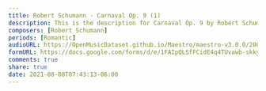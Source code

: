 ```yaml
---
title: Robert Schumann - Carnaval Op. 9 (1)
description: This is the description for Carnaval Op. 9 by Robert Schumann
composers: [Robert Schumann]
periods: [Romantic]
audioURL: https://OpenMusicDataset.github.io/Maestro/maestro-v3.0.0/2004/MIDI-Unprocessed_XP_01_R1_2004_03_ORIG_MID--AUDIO_01_R1_2004_04_Track04_wav.midi
formURL: https://docs.google.com/forms/d/e/1FAIpQLSfFCidE4q4TUvawb-skkyI3JdycG-g1L8BmSAsKFON1xZBHxA/viewform
comments: true
share: true
date: 2021-08-08T07:43:13-06:00
---
```

